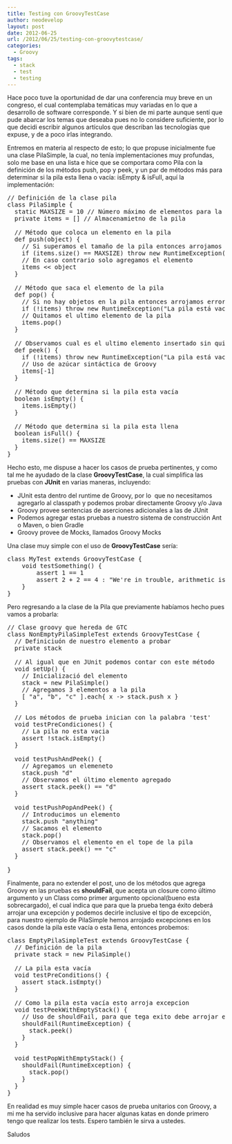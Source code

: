 ```yaml
---
title: Testing con GroovyTestCase
author: neodevelop
layout: post
date: 2012-06-25
url: /2012/06/25/testing-con-groovytestcase/
categories:
  - Groovy
tags:
  - stack
  - test
  - testing
---
```

Hace poco tuve la oportunidad de dar una conferencia muy breve en un congreso, el cual contemplaba temáticas muy variadas en lo que a desarrollo de software corresponde. Y si bien de mi parte aunque sentí que pude abarcar los temas que deseaba pues no lo considere suficiente, por lo que decidi escribir algunos artículos que describan las tecnologías que expuse, y de a poco irlas integrando.

Entremos en materia al respecto de esto; lo que propuse inicialmente fue una clase PilaSimple, la cual, no tenía implementaciones muy profundas, solo me base en una lista e hice que se comportara como Pila con la definición de los métodos push, pop y peek, y un par de métodos más para determinar si la pila esta llena o vacía: isEmpty & isFull, aquí la implementación:

<pre class="brush:groovy;">// Definición de la clase pila
class PilaSimple {
  static MAXSIZE = 10 // Número máximo de elementos para la pila
  private items = [] // Almacenamietno de la pila

  // Método que coloca un elemento en la pila
  def push(object) {
    // Si superamos el tamaño de la pila entonces arrojamos error
    if (items.size() == MAXSIZE) throw new RuntimeException("Pila llena")
    // En caso contrario solo agregamos el elemento
    items &lt;&lt; object
  }

  // Método que saca el elemento de la pila
  def pop() {
    // Si no hay objetos en la pila entonces arrojamos error
    if (!items) throw new RuntimeException("La pila está vacía")
    // Quitamos el ultimo elemento de la pila
    items.pop()
  }

  // Observamos cual es el ultimo elemento insertado sin quitarlo
  def peek() {
    if (!items) throw new RuntimeException("La pila está vacía")
    // Uso de azúcar sintáctica de Groovy
    items[-1]
  }

  // Método que determina si la pila esta vacía
  boolean isEmpty() {
    items.isEmpty()
  }

  // Método que determina si la pila esta llena
  boolean isFull() {
    items.size() == MAXSIZE
  }
}</pre>

Hecho esto, me dispuse a hacer los casos de prueba pertinentes, y como tal me he ayudado de la clase **GroovyTestCase**, la cual simplifica las pruebas con **JUnit** en varias maneras, incluyendo:

  * JUnit esta dentro del runtime de Groovy, por lo  que no necesitamos agregarlo al classpath y podemos probar directamente Groovy y/o Java
  * Groovy provee sentencias de aserciones adicionales a las de JUnit
  * Podemos agregar estas pruebas a nuestro sistema de construcción Ant o Maven, o bien Gradle
  * Groovy provee de Mocks, llamados Groovy Mocks

Una clase muy simple con el uso de **GroovyTestCase** sería:

<pre class="brush:groovy;">class MyTest extends GroovyTestCase {
    void testSomething() {
        assert 1 == 1
        assert 2 + 2 == 4 : "We're in trouble, arithmetic is broken"
    }
}</pre>

Pero regresando a la clase de la Pila que previamente habíamos hecho pues vamos a probarla:

<pre class="brush:groovy;">// Clase groovy que hereda de GTC
class NonEmptyPilaSimpleTest extends GroovyTestCase {
  // Definiciuón de nuestro elemento a probar
  private stack

  // Al igual que en JUnit podemos contar con este método
  void setUp() {
    // Inicializació del elemento
    stack = new PilaSimple()
    // Agregamos 3 elementos a la pila
    [ "a", "b", "c" ].each{ x -&gt; stack.push x }
  }

  // Los métodos de prueba inician con la palabra 'test'
  void testPreCondiciones() {
    // La pila no esta vacia
    assert !stack.isEmpty()
  }

  void testPushAndPeek() {
    // Agregamos un elemeneto
    stack.push "d"
    // Observamos el último elemento agregado
    assert stack.peek() == "d"
  }

  void testPushPopAndPeek() {
    // Introducimos un elemento
    stack.push "anything"
    // Sacamos el elemento
    stack.pop()
    // Observamos el elemento en el tope de la pila
    assert stack.peek() == "c"
  }

}</pre>

Finalmente, para no extender el post, uno de los métodos que agrega Groovy en las pruebas es **shouldFail**, que acepta un closure como último argumento y un Class como primer argumento opcional(bueno esta sobrecargado), el cual indica que para que la prueba tenga éxito deberá arrojar una excepción y podemos decirle inclusive el tipo de excepción, para nuestro ejemplo de PilaSimple hemos arrojado excepciones en los casos donde la pila este vacía o esta llena, entonces probemos:

<pre class="brush:groovy;">class EmptyPilaSimpleTest extends GroovyTestCase {
  // Definición de la pila
  private stack = new PilaSimple()

  // La pila esta vacía
  void testPreConditions() {
    assert stack.isEmpty()
  }

  // Como la pila esta vacía esto arroja excepcion
  void testPeekWithEmptyStack() {
    // Uso de shouldFail, para que tega exito debe arrojar excepción
    shouldFail(RuntimeException) {
      stack.peek()
    }
  }

  void testPopWithEmptyStack() {
    shouldFail(RuntimeException) {
      stack.pop()
    }
  }
}</pre>

En realidad es muy simple hacer casos de prueba unitarios con Groovy, a mi me ha servido inclusive para hacer algunas katas en donde primero tengo que realizar los tests. Espero también le sirva a ustedes.

Saludos